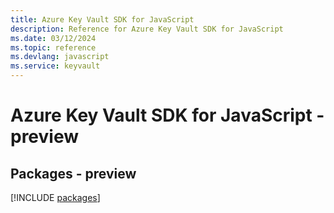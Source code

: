 ```yaml
---
title: Azure Key Vault SDK for JavaScript
description: Reference for Azure Key Vault SDK for JavaScript
ms.date: 03/12/2024
ms.topic: reference
ms.devlang: javascript
ms.service: keyvault
---
```

# Azure Key Vault SDK for JavaScript - preview
## Packages - preview
[!INCLUDE [packages](key-vault-index.md)]